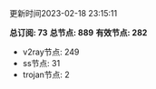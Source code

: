 更新时间2023-02-18 23:15:11

**总订阅: 73**
**总节点: 889**
**有效节点: 282**
- v2ray节点: 249
- ss节点: 31
- trojan节点: 2
